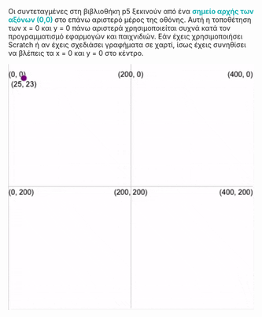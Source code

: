 Οι συντεταγμένες στη βιβλιοθήκη p5 ξεκινούν από ένα <span style="color: #0faeb0; font-weight: bold;"> σημείο αρχής των αξόνων (0,0) </span> στο επάνω αριστερό μέρος της οθόνης. Αυτή η τοποθέτηση των x = 0 και y = 0 πάνω αριστερά χρησιμοποιείται συχνά κατά τον προγραμματισμό εφαρμογών και παιχνιδιών. Εάν έχεις χρησιμοποιήσει Scratch ή αν έχεις σχεδιάσει γραφήματα σε χαρτί, ίσως έχεις συνηθίσει να βλέπεις τα x = 0 και y = 0 στο κέντρο.

![Μία κινούμενη εικόνα gif που δείχνει μια έλλειψη να κινείται στον καμβά. Οι τρέχουσες συντεταγμένες x και y εμφανίζονται καθώς κινείται.](images/coords_animation.gif)
